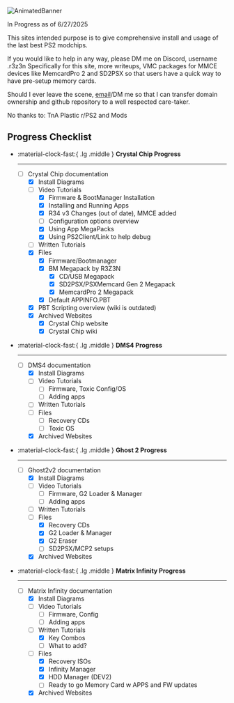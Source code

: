![AnimatedBanner](https://ps2modchiptutorials.com/assets/homebanner4.png)

In Progress as of 6/27/2025

This sites intended purpose is to give comprehensive install and usage of the last best PS2 modchips.

If you would like to help in any way, please DM me on Discord, username .r3z3n
Specifically for this site, more writeups, VMC packages for MMCE devices like MemcardPro 2 and SD2PSX
so that users have a quick way to have pre-setup memory cards. 


Should I ever leave the scene, [email](mailto:info@ps2modchiptutorials.com)/DM me so that I can transfer domain ownership and github repository
to a well respected care-taker.

No thanks to:
TnA Plastic
r/PS2 and Mods


## Progress Checklist

<div class="grid cards" markdown>

-   :material-clock-fast:{ .lg .middle } __Crystal Chip Progress__

    ---

    - [ ] Crystal Chip documentation
        * [x] Install Diagrams
        * [ ] Video Tutorials
            * [x] Firmware & BootManager Installation
            * [x] Installing and Running Apps
            * [x] R34 v3 Changes (out of date), MMCE added
            * [ ] Configuration options overview
            * [x] Using App MegaPacks
            * [x] Using PS2Client/Link to help debug
        * [ ] Written Tutorials
        * [x] Files
            * [x] Firmware/Bootmanager
            * [x] BM Megapack by R3Z3N
                * [x] CD/USB Megapack
                * [x] SD2PSX/PSXMemcard Gen 2 Megapack
                * [x] MemcardPro 2 Megapack
            * [x] Default APPINFO.PBT
        * [x] PBT Scripting overview (wiki is outdated)
        * [x] Archived Websites
            * [x] Crystal Chip website
            * [x] Crystal Chip wiki

-   :material-clock-fast:{ .lg .middle } __DMS4 Progress__

    ---

    - [ ] DMS4 documentation
        * [x] Install Diagrams
        * [ ] Video Tutorials
            * [ ] Firmware, Toxic Config/OS
            * [ ] Adding apps
        * [ ] Written Tutorials
        * [ ] Files
            * [ ] Recovery CDs
            * [ ] Toxic OS
        * [x] Archived Websites

</div>

<div class="grid cards" markdown>

-   :material-clock-fast:{ .lg .middle } __Ghost 2 Progress__

    ---

    - [ ] Ghost2v2 documentation
        * [x] Install Diagrams
        * [ ] Video Tutorials
            * [ ] Firmware, G2 Loader & Manager
            * [ ] Adding apps
        * [ ] Written Tutorials
        * [ ] Files
            * [x] Recovery CDs
            * [x] G2 Loader & Manager
            * [x] G2 Eraser
            * [ ] SD2PSX/MCP2 setups
        * [x] Archived Websites

-   :material-clock-fast:{ .lg .middle } __Matrix Infinity Progress__

    ---

    - [ ] Matrix Infinity documentation
        * [x] Install Diagrams
        * [ ] Video Tutorials
            * [ ] Firmware, Config
            * [ ] Adding apps
        * [ ] Written Tutorials
            * [x] Key Combos
            * [ ] What to add?
        * [ ] Files
            * [x] Recovery ISOs
            * [x] Infinity Manager
            * [x] HDD Manager (DEV2)
            * [ ] Ready to go Memory Card w APPS and FW updates
        * [x] Archived Websites

</div>